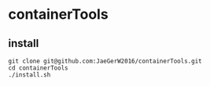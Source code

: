 # containerTools

## install 
```
git clone git@github.com:JaeGerW2016/containerTools.git
cd containerTools
./install.sh

```
